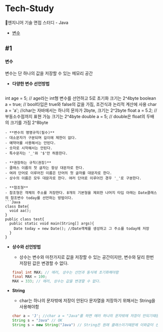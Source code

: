 # Tech-Study
📂엔지니어 기술 면접 스터디 - Java
- [변수](#1)

## #1
#### 변수

변수는 단 하나의 값을 저장할 수 있는 메모리 공간

- **다양한 변수 선언방법**
  ```Java
int age = 5; // age라는 int형 변수를 선언하고 5로 초기화 크기는 2^4byte
boolean a = true; // bool타입은 true와 false의 값을 가짐, 조건식과 논리적 계산에 사용
char a = 'a'; //char는 자바에서는 하나의 문자가 2byte, 크기는 2^2byte 
float a =  5.2; // 부동소수점까지 표현 가능 크기는 2^4byte
double a = 5; // double은 float의 두배의 크기를 가짐 2^8byte
  ```
- **변수의 명명규칙(필수)**
  - 대소문자가 구분되며 길이에 제한이 없다.
  - 예약어를 사용해서는 안된다.
  - 숫자로 시작해서는 안된다.
  - 특수문자는 '_'와 '$'만 허용한다. 
 
- **권장하는 규칙(권장)**
  - 클래스 이름의 첫 글자는 항상 대문자로 한다.
  - 여려 단어로 이루어진 이름은 단어의 첫 글자를 대문자로 한다.
  - 상수의 이름은 모두 대문자로 한다. 여러 단어로 이루어진 경우 '_'로 구분한다.
 
- **참조형**
  - 참조형은 객체의 주소를 저장한다. 8개의 기본형을 제외한 나머지 타입 아래는 Date클래스의 참조변수 today를 선언하는 방법이다.
  ```Java
  class Date{
    void aa();
  }
  public class test{
    public static void main(String[] args){
      Date today = new Date(); //Date객체를 생성하고 그 주소를 today에 저장
    }
  }
  ```
- **상수와 선언방법**
  - 상수는 변수와 마찬가지로 값을 저장할 수 있는 공간이지만, 변수와 달리 한번 저장된 값은 변경할 수 없다.
 
   ```Java
  final int MAX; // 에러, 상수는 선언과 동식에 초기화해야함
  final MAX = 100;
  MAX = 333; // 에러, 상수는 값을 변경할 수 없다.
  ```
  
- **String**
  - char는 하나의 문자밖에 저장이 안된다 문자열을 저장하기 위해서는 String을 사용해야함
  ```Java
  char a = 'J'; //char a = "Java"를 하면 에러 하나의 문자밖에 저장이 안되기때문에
  String s = "Java" // OK
  String s = new String("Java") // String은 원래 클래스이기때문에 이와같이 선언해야하나 특별히 위에 방식도 허용
  ```

 

  
  
  
